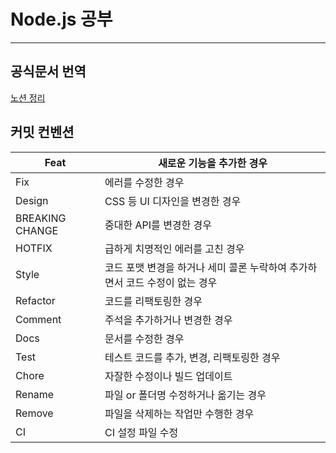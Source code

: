 # Node.js 공부
---

## 공식문서 번역

[노션 정리](https://discreet-fahrenheit-6d7.notion.site/Node-js-2643b4cce74080e7a98fca14ecd7d3d7)

## 커밋 컨벤션

| Feat | 새로운 기능을 추가한 경우 |
| --- | --- |
| Fix | 에러를 수정한 경우 |
| Design | CSS 등 UI 디자인을 변경한 경우 |
| BREAKING CHANGE | 중대한 API를 변경한 경우 |
| HOTFIX | 급하게 치명적인 에러를 고친 경우 |
| Style | 코드 포맷 변경을 하거나 세미 콜론 누락하여 추가하면서 코드 수정이 없는 경우 |
| Refactor | 코드를 리팩토링한 경우 |
| Comment | 주석을 추가하거나 변경한 경우 |
| Docs | 문서를 수정한 경우 |
| Test | 테스트 코드를 추가, 변경, 리팩토링한 경우 |
| Chore | 자잘한 수정이나 빌드 업데이트 |
| Rename | 파일 or 폴더명 수정하거나 옮기는 경우 |
| Remove | 파일을 삭제하는 작업만 수행한 경우 |
| CI | CI 설정 파일 수정 |